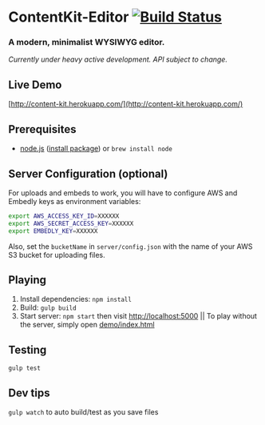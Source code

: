 # ContentKit-Editor [![Build Status](https://travis-ci.org/ContentKit/content-kit-editor.svg?branch=master)](https://travis-ci.org/ContentKit/content-kit-editor)
### A modern, minimalist WYSIWYG editor.

*Currently under heavy active development.  API subject to change.*

## Live Demo
[http://content-kit.herokuapp.com/](http://content-kit.herokuapp.com/)

## Prerequisites
* [node.js](http://nodejs.org/) ([install package](http://nodejs.org/download/)) or `brew install node`

## Server Configuration (optional)
For uploads and embeds to work, you will have to configure AWS and Embedly keys as environment variables:
```bash
export AWS_ACCESS_KEY_ID=XXXXXX
export AWS_SECRET_ACCESS_KEY=XXXXXX
export EMBEDLY_KEY=XXXXXX
```
Also, set the `bucketName` in `server/config.json` with the name of your AWS S3 bucket for uploading files. 

## Playing
1. Install dependencies: `npm install`
2. Build: `gulp build`
3. Start server: `npm start` then visit [http://localhost:5000](http://localhost:5000) || To play without the server, simply open [demo/index.html](demo/index.html)

## Testing
`gulp test`

## Dev tips
`gulp watch` to auto build/test as you save files
